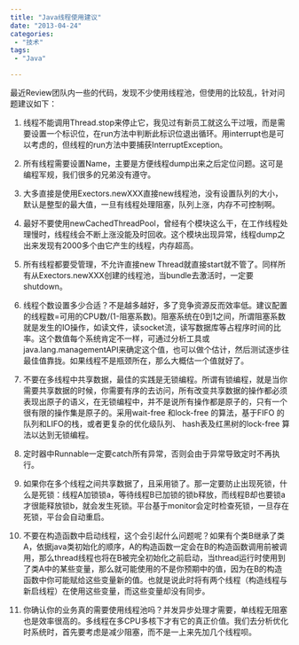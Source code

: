 ```yaml
---
title: "Java线程使用建议"
date: "2013-04-24"
categories:
 - "技术"
tags:
 - "Java"

---
```



最近Review团队内一些的代码，发现不少使用线程池，但使用的比较乱，针对问题建议如下：

1. 线程不能调用Thread.stop来停止它，我见过有新员工就这么干过哦，而是需要设置一个标识位，在run方法中判断此标识位退出循环。用interrupt也是可以考虑的，但线程的run方法中要捕获InterruptException。

2. 所有线程需要设置Name，主要是方便线程dump出来之后定位问题。这可是编程军规，我们很多的兄弟没有遵守。

3. 大多直接是使用Exectors.newXXX直接new线程池，没有设置队列的大小，默认是整型的最大值，一旦有线程处理阻塞，队列上涨，内存不可控制啊。

4. 最好不要使用newCachedThreadPool，曾经有个模块这么干，在工作线程处理慢时，线程线会不断上涨没能及时回收。这个模块出现异常，线程dump之出来发现有2000多个由它产生的线程，内存超高。

5. 所有线程都要受管理，不允许直接new Thread就直接start就不管了。同样所有从Exectors.newXXX创建的线程池，当bundle去激活时，一定要shutdown。

6. 线程个数设置多少合适？不是越多越好，多了竞争资源反而效率低。建议配置的线程数=可用的CPU数/(1-阻塞系数)。阻塞系统在0到1之间，所谓阻塞系数就是发生的IO操作，如读文件，读socket流，读写数据库等占程序时间的比率。这个数值每个系统肯定不一样，可通过分析工具或java.lang.managementAPI来确定这个值，也可以做个估计，然后测试逐步往最佳值靠拢。如果线程不是瓶颈所在，那么大概估一个值就好了。

7. 不要在多线程中共享数据，最佳的实践是无锁编程。所谓有锁编程，就是当你需要共享数据的时候，你需要有序的去访问，所有改变共享数据的操作都必须表现出原子的语义，在无锁编程中，并不是说所有操作都是原子的，只有一个很有限的操作集是原子的。采用wait-free 和lock-free 的算法，基于FIFO 的队列和LIFO的栈，或者更复杂的优化级队列、 hash表及红黑树的lock-free 算法以达到无锁编程。

8. 定时器中Runnable一定要catch所有异常，否则会由于异常导致定时不再执行。

9. 如果你在多个线程之间共享数据了，且采用锁了。那一定要防止出现死锁，什么是死锁：线程A加锁锁a，等待线程B已加锁的锁b释放，而线程B却也要锁a才很能释放锁b，就会发生死锁。平台基于monitor会定时检查死锁，一旦存在死锁，平台会自动重启。

10. 不要在构造函数中启动线程，这个会引起什么问题呢？如果有个类B继承了类A，依据java类初始化的顺序，A的构造函数一定会在B的构造函数调用前被调用，那么thread线程也将在B被完全初始化之前启动，当thread运行时使用到了类A中的某些变量，那么就可能使用的不是你预期中的值，因为在B的构造函数中你可能赋给这些变量新的值。也就是说此时将有两个线程（构造线程与新启线程）在使用这些变量，而这些变量却没有同步。

11. 你确认你的业务真的需要使用线程池吗？并发异步处理才需要，单线程无阻塞也是效率很高的。多线程在多CPU多核下才有它的真正价值。我们去分析优化时系统时，首先要考虑是减少阻塞，而不是一上来先加几个线程呗。
